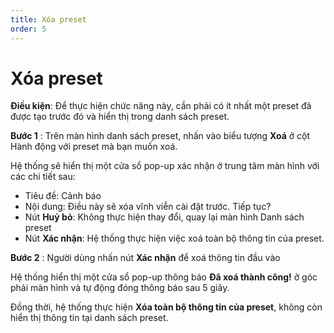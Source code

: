 ```yaml
---
title: Xóa preset
order: 5
---
```


# Xóa preset

**Điều kiện**: Để thực hiện chức năng này, cần phải có ít nhất một preset đã được tạo trước đó và hiển thị trong danh sách preset.

**Bước 1** : Trên màn hình danh sách preset, nhấn vào biểu tượng **Xoá** ở cột Hành động với preset mà bạn muốn xoá.

Hệ thống sẽ hiển thị một cửa sổ pop-up xác nhận ở trung tâm màn hình với các chi tiết sau:

- Tiêu đề: Cảnh báo
- Nội dung: Điều này sẽ xóa vĩnh viễn cài đặt trước. Tiếp tục?
- Nút **Huỷ bỏ**: Không thực hiện thay đổi, quay lại màn hình Danh sách preset
- Nút **Xác nhận**: Hệ thống thực hiện việc xoá toàn bộ thông tin của preset.

**Bước 2** : Người dùng nhấn nút **Xác nhận** để xoá thông tin đầu vào

Hệ thống hiển thị một cửa sổ pop-up thông báo **Đã xoá thành công!** ở góc phải màn hình và tự động đóng thông báo sau 5 giây.

Đồng thời, hệ thống thực hiện **Xóa toàn bộ thông tin của preset**, không còn hiển thị thông tin tại danh sách preset.
